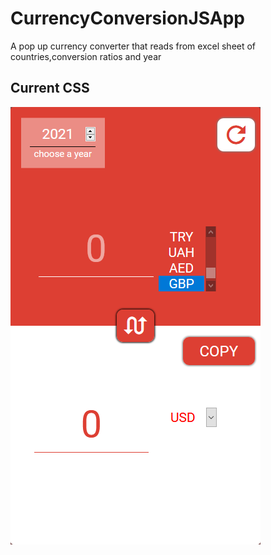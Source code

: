 # CurrencyConversionJSApp
A pop up currency converter that reads from excel sheet of countries,conversion ratios and year

## Current CSS 

![image](https://github.com/I-Alpha/CurrencyConversionJSApp/blob/main/currency-conversion.png)
